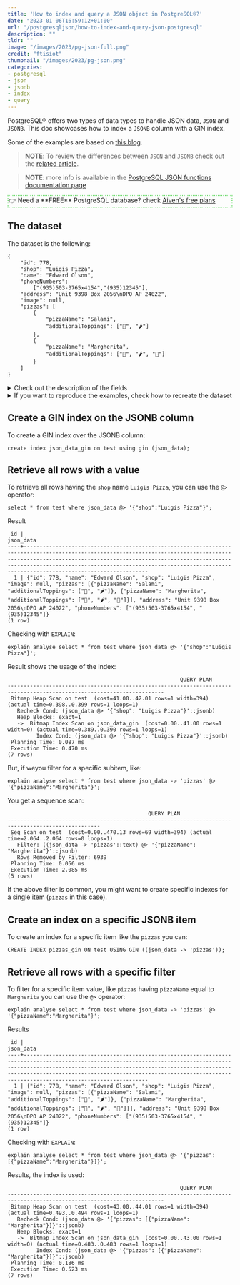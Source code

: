 ```yaml
---
title: 'How to index and query a JSON object in PostgreSQL®?'
date: "2023-01-06T16:59:12+01:00"
url: "/postgresqljson/how-to-index-and-query-json-postgresql"
description: ""
tldr: ""
image: "/images/2023/pg-json-full.png"
credit: "ftisiot"
thumbnail: "/images/2023/pg-json.png"
categories:
- postgresql
- json
- jsonb
- index
- query
---
```


PostgreSQL® offers two types of data types to handle JSON data, `JSON` and `JSONB`. This doc showcases how to index a `JSONB` column with a GIN index.

<!--more-->

Some of the examples are based on [this blog](https://scalegrid.io/blog/using-jsonb-in-postgresql-how-to-effectively-store-index-json-data-in-postgresql/).

> **NOTE**: To review the differences between `JSON` and `JSONB` check out the [related article](/postgresqljson/what-are-the-differences-json-jsonb-postgresql).

> **NOTE**: more info is available in the [PostgreSQL JSON functions documentation page](https://www.postgresql.org/docs/current/functions-json.html)

<p style="border:2px dotted #77dd77;"> 👉 Need a **FREE** PostgreSQL database? check <a href="https://go.aiven.io/francesco-signup">Aiven's free plans</a></p>

## The dataset

The dataset is the following:

```
{
    "id": 778,
    "shop": "Luigis Pizza",
    "name": "Edward Olson",
    "phoneNumbers":
        ["(935)503-3765x4154","(935)12345"],
    "address": "Unit 9398 Box 2056\nDPO AP 24022",
    "image": null,
    "pizzas": [
        {
            "pizzaName": "Salami",
            "additionalToppings": ["🥓", "🌶️"]
        },
        {
            "pizzaName": "Margherita",
            "additionalToppings": ["🍌", "🌶️", "🍍"]
        }
    ]
}
```

<details>
  <summary>Check out the description of the fields</summary>
The following examples use a pizza order dataset with an order having:

* `id`: 778
* `shop`: "Luigis Pizza"
* `name`: "Edward Olson"
* `phoneNumbers`:["(935)503-3765x4154","(935)12345"]
* `address`: "Unit 9398 Box 2056\nDPO AP 24022"
* `image`: null
* and two pizzas contained in the `pizzas` item:

```
[
    {
        "pizzaName": "Salami",
        "additionalToppings": ["🥓", "🌶️"]
    },
    {
        "pizzaName": "Margherita",
        "additionalToppings": ["🍌", "🌶️", "🍍"]
    }
]
```
</details>
<details>
  <summary>If you want to reproduce the examples, check how to recreate the dataset</summary>

It can be recreated with the following script:

```
create table test(id serial, json_data jsonb);

insert into test(json_data) values (
'{
    "id": 778,
    "shop": "Luigis Pizza",
    "name": "Edward Olson",
    "phoneNumbers":
        ["(935)503-3765x4154","(935)12345"],
    "address": "Unit 9398 Box 2056\nDPO AP 24022",
    "image": null,
    "pizzas": [
        {
            "pizzaName": "Salami",
            "additionalToppings": ["🥓", "🌶️"]
        },
        {
            "pizzaName": "Margherita",
            "additionalToppings": ["🍌", "🌶️", "🍍"]
        }
    ]
}');
```

</details>

## Create a GIN index on the JSONB column

To create a GIN index over the JSONB column:

```
create index json_data_gin on test using gin (json_data);
```

## Retrieve all rows with a value

To retrieve all rows having the `shop` name `Luigis Pizza`, you can use the `@>` operator:

```
select * from test where json_data @> '{"shop":"Luigis Pizza"}';
```

Result

```
 id |                                                                                                                                                           json_data
----+-------------------------------------------------------------------------------------------------------------------------------------------------------------------------------------------------------------------------------------------------------------------------------------------------------------------------------
  1 | {"id": 778, "name": "Edward Olson", "shop": "Luigis Pizza", "image": null, "pizzas": [{"pizzaName": "Salami", "additionalToppings": ["🥓", "🌶️"]}, {"pizzaName": "Margherita", "additionalToppings": ["🍌", "🌶️", "🍍"]}], "address": "Unit 9398 Box 2056\nDPO AP 24022", "phoneNumbers": ["(935)503-3765x4154", "(935)12345"]}
(1 row)
```

Checking with `EXPLAIN`:

```
explain analyse select * from test where json_data @> '{"shop":"Luigis Pizza"}';
```

Result shows the usage of the index:

```
                                                      QUERY PLAN
-----------------------------------------------------------------------------------------------------------------------
 Bitmap Heap Scan on test  (cost=41.00..42.01 rows=1 width=394) (actual time=0.398..0.399 rows=1 loops=1)
   Recheck Cond: (json_data @> '{"shop": "Luigis Pizza"}'::jsonb)
   Heap Blocks: exact=1
   ->  Bitmap Index Scan on json_data_gin  (cost=0.00..41.00 rows=1 width=0) (actual time=0.389..0.390 rows=1 loops=1)
         Index Cond: (json_data @> '{"shop": "Luigis Pizza"}'::jsonb)
 Planning Time: 0.087 ms
 Execution Time: 0.470 ms
(7 rows)
```
But, if weyou filter for a specific subitem, like:

```
explain analyse select * from test where json_data -> 'pizzas' @> '{"pizzaName":"Margherita"}';
```

You get a sequence scan:

```
                                            QUERY PLAN
---------------------------------------------------------------------------------------------------
 Seq Scan on test  (cost=0.00..470.13 rows=69 width=394) (actual time=2.064..2.064 rows=0 loops=1)
   Filter: ((json_data -> 'pizzas'::text) @> '{"pizzaName": "Margherita"}'::jsonb)
   Rows Removed by Filter: 6939
 Planning Time: 0.056 ms
 Execution Time: 2.085 ms
(5 rows)
```

If the above filter is common, you might want to create specific indexes for a single item (`pizzas` in this case).

## Create an index on a specific JSONB item

To create an index for a specific item like the `pizzas` you can:

```
CREATE INDEX pizzas_gin ON test USING GIN ((json_data -> 'pizzas'));
```

## Retrieve all rows with a specific filter

To filter for a specific item value, like `pizzas` having `pizzaName` equal to `Margherita` you can use the `@>` operator:

```
explain analyse select * from test where json_data -> 'pizzas' @> '{"pizzaName":"Margherita"}';
```

Results

```
 id |                                                                                                                                                           json_data
----+-------------------------------------------------------------------------------------------------------------------------------------------------------------------------------------------------------------------------------------------------------------------------------------------------------------------------------
  1 | {"id": 778, "name": "Edward Olson", "shop": "Luigis Pizza", "image": null, "pizzas": [{"pizzaName": "Salami", "additionalToppings": ["🥓", "🌶️"]}, {"pizzaName": "Margherita", "additionalToppings": ["🍌", "🌶️", "🍍"]}], "address": "Unit 9398 Box 2056\nDPO AP 24022", "phoneNumbers": ["(935)503-3765x4154", "(935)12345"]}
(1 row)
```

Checking with `EXPLAIN`:

```
explain analyse select * from test where json_data @> '{"pizzas": [{"pizzaName":"Margherita"}]}';
```

Results, the index is used:

```
                                                      QUERY PLAN
-----------------------------------------------------------------------------------------------------------------------
 Bitmap Heap Scan on test  (cost=43.00..44.01 rows=1 width=394) (actual time=0.493..0.494 rows=1 loops=1)
   Recheck Cond: (json_data @> '{"pizzas": [{"pizzaName": "Margherita"}]}'::jsonb)
   Heap Blocks: exact=1
   ->  Bitmap Index Scan on json_data_gin  (cost=0.00..43.00 rows=1 width=0) (actual time=0.483..0.483 rows=1 loops=1)
         Index Cond: (json_data @> '{"pizzas": [{"pizzaName": "Margherita"}]}'::jsonb)
 Planning Time: 0.186 ms
 Execution Time: 0.523 ms
(7 rows)
```
